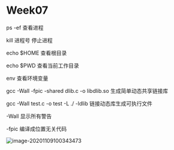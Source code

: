 # Week07
ps -ef 查看进程

kill 进程号 停止进程

echo $HOME 查看根目录

echo $PWD 查看当前工作目录

env 查看环境变量

gcc -Wall -fpic -shared dlib.c -o libdlib.so 生成简单动态共享链接库

gcc -Wall test.c -o test -L ./ -ldlib 链接动态库生成可执行文件

-Wall 显示所有警告

-fpic 编译成位置无关代码

![image-20201109100343473](C:\Users\running\AppData\Roaming\Typora\typora-user-images\image-20201109100343473.png)

